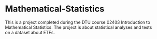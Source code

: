 # Mathematical-Statistics

This is a project completed during the DTU course 02403 Introduction to Mathematical Statistics. The project is about statistical analyses and tests on a dataset about ETFs.
